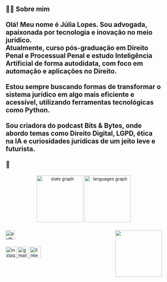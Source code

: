 ## 👩‍💻 Sobre mim<br><br>Olá! Meu nome é Júlia Lopes. Sou advogada, apaixonada por tecnologia e inovação no meio jurídico.  <br>Atualmente, curso pós-graduação em Direito Penal e Processual Penal e estudo Inteligência Artificial de forma autodidata, com foco em automação e aplicações no Direito.<br><br>Estou sempre buscando formas de transformar o sistema jurídico em algo mais eficiente e acessível, utilizando ferramentas tecnológicas como Python.<br><br>Sou criadora do podcast **Bits & Bytes**, onde abordo temas como Direito Digital, LGPD, ética na IA e curiosidades jurídicas de um jeito leve e futurista.<br><br>💭 

###

<div align="center">
  <img src="https://github-readme-stats.vercel.app/api?username=jullx&hide_title=false&hide_rank=false&show_icons=true&include_all_commits=true&count_private=true&disable_animations=false&theme=dracula&locale=en&hide_border=false" height="150" alt="stats graph"  />
  <img src="https://github-readme-stats.vercel.app/api/top-langs?username=jullx&locale=en&hide_title=false&layout=compact&card_width=320&langs_count=5&theme=dracula&hide_border=false" height="150" alt="languages graph"  />
</div>

###

<img align="right" height="150" src="https://i.imgflip.com/65efzo.gif"  />

###

<div align="left">
  <img src="https://cdn.jsdelivr.net/gh/devicons/devicon/icons/python/python-original.svg" height="30" alt="python logo"  />
</div>

###

<div align="left">
  <a href="https://www.instagram.com/julialopes494/" target="_blank">
    <img src="https://img.shields.io/static/v1?message=Instagram&logo=instagram&label=&color=E4405F&logoColor=white&labelColor=&style=for-the-badge" height="35" alt="instagram logo"  />
  </a>
  <a href="juliallopes2000@gmail.com" target="_blank">
    <img src="https://img.shields.io/static/v1?message=Gmail&logo=gmail&label=&color=D14836&logoColor=white&labelColor=&style=for-the-badge" height="35" alt="gmail logo"  />
  </a>
  <a href="https://www.linkedin.com/in/j%C3%BAlia-lopes-53a341185/" target="_blank">
    <img src="https://img.shields.io/static/v1?message=LinkedIn&logo=linkedin&label=&color=0077B5&logoColor=white&labelColor=&style=for-the-badge" height="35" alt="linkedin logo"  />
  </a>
</div>

###


